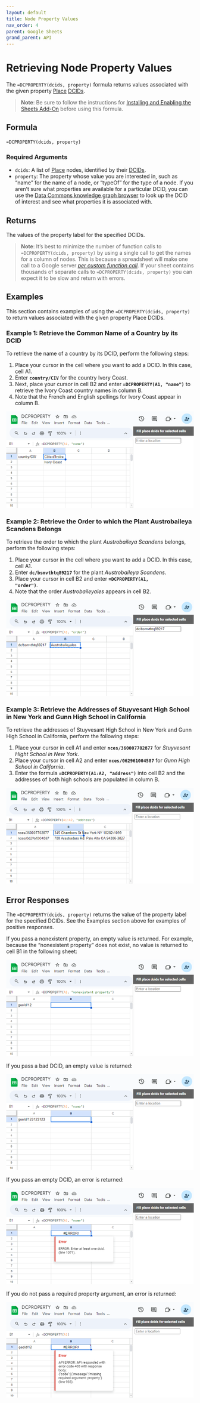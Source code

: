 ```yaml
---
layout: default
title: Node Property Values
nav_order: 4
parent: Google Sheets
grand_parent: API
---
```


# Retrieving Node Property Values

The `=DCPROPERTY(dcids, property)` formula returns values associated with the given property [Place](/glossary.html#place) [DCIDs](/glossary.html#dcid).

> **Note**:
> Be sure to follow the instructions for [Installing and Enabling the Sheets Add-On](/api/sheets/) before using this formula.

## Formula

```
=DCPROPERTY(dcids, property)
```

### Required Arguments

* `dcids`: A list of [Place](/glossary.html#place) nodes, identified by their [DCIDs](/glossary.html#dcid).
* `property`: The property whose value you are interested in,  such as “name” for the name of a node, or “typeOf” for the type of a node. If you aren’t sure what properties are available for a particular DCID, you can use the [Data Commons knowledge graph browser](https://datacommons.org/browser/)
  to look up the DCID of interest and see what properties it is associated with.

## Returns

The values of the property label for the specified DCIDs.

> **Note**:
> It’s best to minimize the number of function calls to `=DCPROPERTY(dcids, property)` by using a single call to get the names for a column of nodes. This is because a spreadsheet will make one call to a Google server [*per custom function call*](https://developers.google.com/apps-script/guides/sheets/functions#optimization). If your sheet contains thousands of separate calls to `=DCPROPERTY(dcids, property)` you can expect it to be slow and return with errors.

## Examples

This section contains examples of using the `=DCPROPERTY(dcids, property)` to return values associated with the given property Place DCIDs.

### Example 1: Retrieve the Common Name of a Country by its DCID

To retrieve the name of a country by its DCID, perform the following steps:

1. Place your cursor in the cell where you want to add a DCID. In this case, cell A1.
2. Enter <code><b>country/CIV</b></code> for the country Ivory Coast.
3. Next, place your cursor in cell B2 and enter <code><b>=DCPROPERTY(A1, "name")</b></code> to retrieve the Ivory Coast country names in column B.
4. Note that the French and English spellings for Ivory Coast appear in column B.

![Retrieve the Common Name of a Country by its DCID](/assets/images/sheets/sheets_get_property_ivory_coast.png)

### Example 2: Retrieve the Order to which the Plant Austrobaileya Scandens Belongs

To retrieve the order to which the plant *Austrobaileya Scandens* belongs, perform the following steps:

1. Place your cursor in the cell where you want to add a DCID. In this case, cell A1.
2. Enter <code><b>dc/bsmvthtq89217</b></code> for the plant *Austrobaileya Scandens*.
3. Place your cursor in cell B2 and enter <code><b>=DCPROPERTY(A1, "order")</b></code>.
4. Note that the order *Austrobaileyales* appears in cell B2.

![Retrieve the Order to which the Plant Austrobaileya Scandens Belongs](/assets/images/sheets/sheets_get_property_austrobaileyales_order.png)

### Example 3: Retrieve the Addresses of Stuyvesant High School in New York and Gunn High School in California

To retrieve the addresses of Stuyvesant High School in New York and Gunn High School in California, perform the following steps:

1. Place your cursor in cell A1 and enter <code><b>nces/360007702877</b></code> for *Stuyvesant Hight School in New York*.
2. Place your cursor in cell A2 and enter <code><b>nces/062961004587</b></code> for *Gunn High School in California*.
3. Enter the formula <code><b>=DCPROPERTY(A1:A2, "address")</b></code> into cell B2 and the addresses of both high schools are populated in column B.

![Retrieve the Addresses of Stuyvesant High School in New York and Gunn High School in California](/assets/images/sheets/sheets_get_property_school_addresses.png)


## Error Responses

The `=DCPROPERTY(dcids, property)` returns the value of the property label for the specified DCIDs. See the Examples section above for examples of positive responses.

If you pass a nonexistent property, an empty value is returned. For example, because the “nonexistent property” does not exist, no value is returned to cell B1 in the following sheet:

![Google Sheets nonexistent property return](/assets/images/sheets/sheets_get_property_bad_property.png)

If you pass a bad DCID, an empty value is returned:

![Google Sheets empty value return](/assets/images/sheets/sheets_get_property_bad_dcid.png)

If you pass an empty DCID, an error is returned:

![Google Sheets empty DCID error return](/assets/images/sheets/sheets_get_property_empty_dcid.png)

If you do not pass a required property argument, an error is returned:

![Google Sheets return for missing required property argument](/assets/images/sheets/sheets_get_property_bad_args.png)

